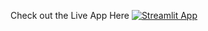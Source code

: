 Check out the Live App Here
[![Streamlit App](https://static.streamlit.io/badges/streamlit_badge_black_white.svg)](https://share.streamlit.io/baker371/drug-discovery/main/Malaria_Drug_Discovery/app.py)
